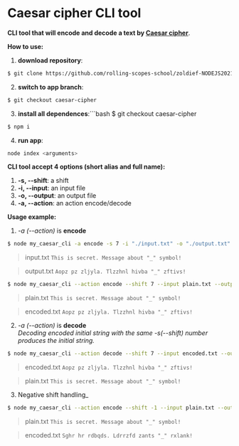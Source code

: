 # Caesar cipher CLI tool

**CLI tool that will encode and decode a text by [Caesar cipher](https://en.wikipedia.org/wiki/Caesar_cipher)**.

**How to use:**

1.  **download repository**:

```bash
$ git clone https://github.com/rolling-scopes-school/zoldief-NODEJS2021Q2/
```

2.  **switch to app branch**:

```bash
$ git checkout caesar-cipher
```

3.  **install all dependences**:```bash
    $ git checkout caesar-cipher

```bash
$ npm i
```

4.  **run app**:

```bash
node index <arguments>
```

**CLI tool accept 4 options (short alias and full name):**

1.  **-s, --shift**: a shift
2.  **-i, --input**: an input file
3.  **-o, --output**: an output file
4.  **-a, --action**: an action encode/decode

**Usage example:**

1. _-a (--action)_ is **encode**

```bash
$ node my_caesar_cli -a encode -s 7 -i "./input.txt" -o "./output.txt"
```

> input.txt
> `This is secret. Message about "_" symbol!`

> output.txt
> `Aopz pz zljyla. Tlzzhnl hivba "_" zftivs!`

```bash
$ node my_caesar_cli --action encode --shift 7 --input plain.txt --output encoded.txt
```

> plain.txt
> `This is secret. Message about "_" symbol!`

> encoded.txt
> `Aopz pz zljyla. Tlzzhnl hivba "_" zftivs!`

2. _-a (--action)_ is **decode**  
   _Decoding encoded initial string with the same -s(--shift) number produces the initial string._

```bash
$ node my_caesar_cli --action decode --shift 7 --input encoded.txt --output plain.txt
```

> encoded.txt
> `Aopz pz zljyla. Tlzzhnl hivba "_" zftivs!`

> plain.txt
> `This is secret. Message about "_" symbol!`

3. Negative shift handling\_

```bash
$ node my_caesar_cli --action encode --shift -1 --input plain.txt --output encoded.txt
```

> plain.txt
> `This is secret. Message about "_" symbol!`

> encoded.txt
> `Sghr hr rdbqds. Ldrrzfd zants "_" rxlank!`
